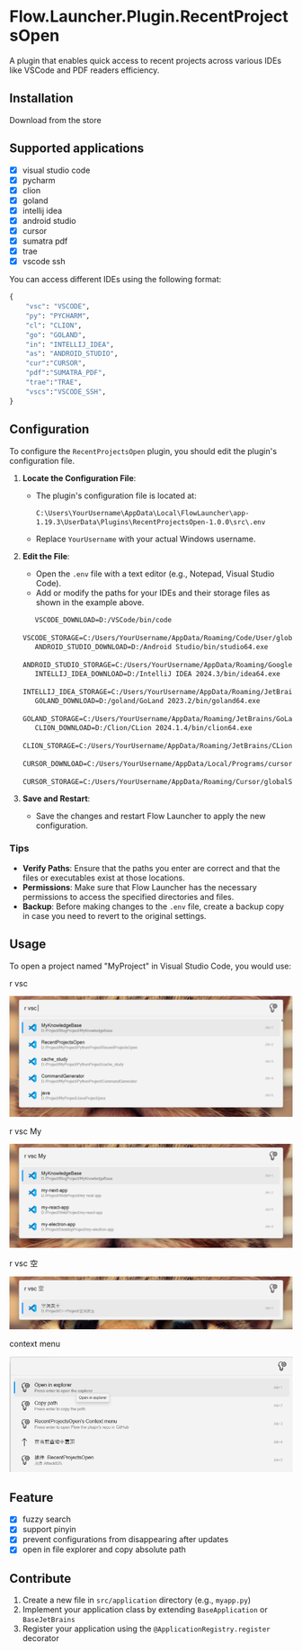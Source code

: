 # Flow.Launcher.Plugin.RecentProjectsOpen

A plugin that enables quick access to recent projects across various IDEs like VSCode and PDF readers efficiency.

## Installation

Download from the store

## Supported applications

- [X] visual studio code
- [X] pycharm
- [X] clion
- [X] goland
- [X] intellij idea
- [X] android studio
- [X] cursor
- [X] sumatra pdf
- [X] trae
- [X] vscode ssh

You can access different IDEs using the following format:

```python
{
    "vsc": "VSCODE",
    "py": "PYCHARM",
    "cl": "CLION",
    "go": "GOLAND",
    "in": "INTELLIJ_IDEA",
    "as": "ANDROID_STUDIO",
    "cur":"CURSOR",
    "pdf":"SUMATRA_PDF",
    "trae":"TRAE",
    "vscs":"VSCODE_SSH",
}
```

## Configuration

To configure the `RecentProjectsOpen` plugin, you should edit the plugin's configuration file.

1. **Locate the Configuration File**:

   - The plugin's configuration file is located at:

     ```plaintext
     C:\Users\YourUsername\AppData\Local\FlowLauncher\app-1.19.3\UserData\Plugins\RecentProjectsOpen-1.0.0\src\.env
     ```
   - Replace `YourUsername` with your actual Windows username.
2. **Edit the File**:

   - Open the `.env` file with a text editor (e.g., Notepad, Visual Studio Code).
   - Add or modify the paths for your IDEs and their storage files as shown in the example above.

   ```plaintext
      VSCODE_DOWNLOAD=D:/VSCode/bin/code
      VSCODE_STORAGE=C:/Users/YourUsername/AppData/Roaming/Code/User/globalStorage/storage.json
      ANDROID_STUDIO_DOWNLOAD=D:/Android Studio/bin/studio64.exe
      ANDROID_STUDIO_STORAGE=C:/Users/YourUsername/AppData/Roaming/Google/AndroidStudio2024.1/options/recentProjects.xml
      INTELLIJ_IDEA_DOWNLOAD=D:/IntelliJ IDEA 2024.3/bin/idea64.exe
      INTELLIJ_IDEA_STORAGE=C:/Users/YourUsername/AppData/Roaming/JetBrains/IntelliJIdea2024.3/options/recentProjects.xml
      GOLAND_DOWNLOAD=D:/goland/GoLand 2023.2/bin/goland64.exe
      GOLAND_STORAGE=C:/Users/YourUsername/AppData/Roaming/JetBrains/GoLand2023.2/options/recentProjects.xml
      CLION_DOWNLOAD=D:/Clion/CLion 2024.1.4/bin/clion64.exe
      CLION_STORAGE=C:/Users/YourUsername/AppData/Roaming/JetBrains/CLion2024.1/options/recentProjects.xml
      CURSOR_DOWNLOAD=C:/Users/YourUsername/AppData/Local/Programs/cursor/Cursor.exe
      CURSOR_STORAGE=C:/Users/YourUsername/AppData/Roaming/Cursor/globalStorage/storage.json
   ```
3. **Save and Restart**:

   - Save the changes and restart Flow Launcher to apply the new configuration.

### Tips

- **Verify Paths**: Ensure that the paths you enter are correct and that the files or executables exist at those locations.
- **Permissions**: Make sure that Flow Launcher has the necessary permissions to access the specified directories and files.
- **Backup**: Before making changes to the `.env` file, create a backup copy in case you need to revert to the original settings.

## Usage

To open a project named "MyProject" in Visual Studio Code, you would use:

r vsc

![1733284352742](image/README/1733284352742.png)

r vsc My

![1733284374591](image/README/1733284374591.png)

r vsc 空

![1733284760505](image/README/1733284760505.png)

context menu

![1742873448581](image/README/1742873448581.png)

## Feature

- [X] fuzzy search
- [X] support pinyin
- [X] prevent configurations from disappearing after updates
- [X] open in file explorer and copy absolute path

## Contribute

1. Create a new file in `src/application` directory (e.g., `myapp.py`)
2. Implement your application class by extending `BaseApplication` or `BaseJetBrains`
3. Register your application using the `@ApplicationRegistry.register` decorator

